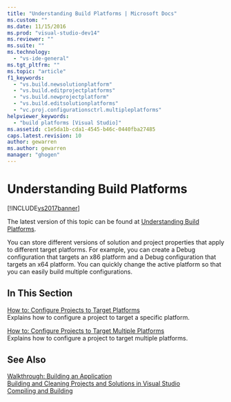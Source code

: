 ```yaml
---
title: "Understanding Build Platforms | Microsoft Docs"
ms.custom: ""
ms.date: 11/15/2016
ms.prod: "visual-studio-dev14"
ms.reviewer: ""
ms.suite: ""
ms.technology: 
  - "vs-ide-general"
ms.tgt_pltfrm: ""
ms.topic: "article"
f1_keywords: 
  - "vs.build.newsolutionplatform"
  - "vs.build.editprojectplatforms"
  - "vs.build.newprojectplatform"
  - "vs.build.editsolutionplatforms"
  - "vc.proj.configurationsctrl.multipleplatforms"
helpviewer_keywords: 
  - "build platforms [Visual Studio]"
ms.assetid: c1e5da1b-cda1-4545-b46c-0440fba27485
caps.latest.revision: 10
author: gewarren
ms.author: gewarren
manager: "ghogen"
---
```

# Understanding Build Platforms
[!INCLUDE[vs2017banner](../includes/vs2017banner.md)]

The latest version of this topic can be found at [Understanding Build Platforms](https://docs.microsoft.com/visualstudio/ide/understanding-build-platforms).  
  
You can store different versions of solution and project properties that apply to different target platforms. For example, you can create a Debug configuration that targets an x86 platform and a Debug configuration that targets an x64 platform. You can quickly change the active platform so that you can easily build multiple configurations.  
  
## In This Section  
 [How to: Configure Projects to Target Platforms](../ide/how-to-configure-projects-to-target-platforms.md)  
 Explains how to configure a project to target a specific platform.  
  
 [How to: Configure Projects to Target Multiple Platforms](../ide/how-to-configure-projects-to-target-multiple-platforms.md)  
 Explains how to configure a project to target multiple platforms.  
  
## See Also  
 [Walkthrough: Building an Application](../ide/walkthrough-building-an-application.md)   
 [Building and Cleaning Projects and Solutions in Visual Studio](../ide/building-and-cleaning-projects-and-solutions-in-visual-studio.md)   
 [Compiling and Building](../ide/compiling-and-building-in-visual-studio.md)



